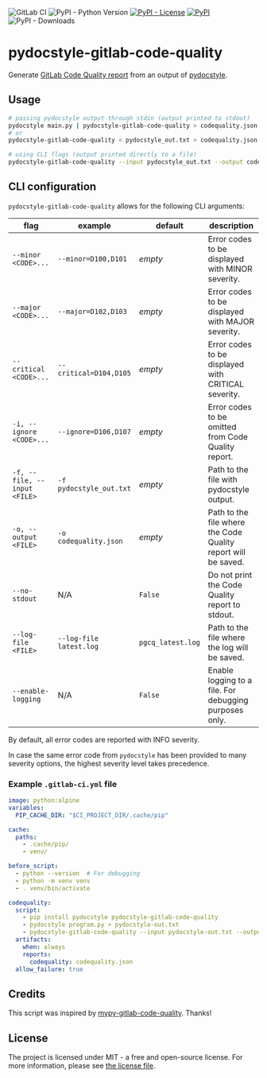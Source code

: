 ![GitLab CI](https://img.shields.io/badge/GitLab%20CI-%23181717.svg?style=flat-square&logo=gitlab&logoColor=white)
![PyPI - Python Version](https://img.shields.io/pypi/pyversions/pydocstyle-gitlab-code-quality?style=flat-square)
[![PyPI - License](https://img.shields.io/pypi/l/pydocstyle-gitlab-code-quality?style=flat-square)](LICENSE.md)
[![PyPI](https://img.shields.io/pypi/v/pydocstyle-gitlab-code-quality?style=flat-square)](https://pypi.org/project/pydocstyle-gitlab-code-quality/)
![PyPI - Downloads](https://img.shields.io/pypi/dm/pydocstyle-gitlab-code-quality?style=flat-square)

# pydocstyle-gitlab-code-quality

Generate [GitLab Code Quality report](https://docs.gitlab.com/ee/ci/testing/code_quality.html) from an output of [pydocstyle](https://github.com/PyCQA/pydocstyle).

## Usage

```bash
# passing pydocstyle output through stdin (output printed to stdout)
pydocstyle main.py | pydocstyle-gitlab-code-quality > codequality.json
# or
pydocstyle-gitlab-code-quality < pydocstyle_out.txt > codequality.json

# using CLI flags (output printed directly to a file)
pydocstyle-gitlab-code-quality --input pydocstyle_out.txt --output codequality.json
```

## CLI configuration

`pydocstyle-gitlab-code-quality` allows for the following CLI arguments:

| flag                         | example                 | default           | description                                                   |
| ---------------------------- | ----------------------- | ----------------- | ------------------------------------------------------------- |
| `--minor <CODE>...`          | `--minor=D100,D101`     | *empty*           | Error codes to be displayed with MINOR severity.              |
| `--major <CODE>...`          | `--major=D102,D103`     | *empty*           | Error codes to be displayed with MAJOR severity.              |
| `--critical <CODE>...`       | `--critical=D104,D105`  | *empty*           | Error codes to be displayed with CRITICAL severity.           |
| `-i, --ignore <CODE>...`     | `--ignore=D106,D107`    | *empty*           | Error codes to be omitted from Code Quality report.           |
| `-f, --file, --input <FILE>` | `-f pydocstyle_out.txt` | *empty*           | Path to the file with pydocstyle output.                      |
| `-o, --output <FILE>`        | `-o codequality.json`   | *empty*           | Path to the file where the Code Quality report will be saved. |
| `--no-stdout`                | N/A                     | `False`           | Do not print the Code Quality report to stdout.               |
| `--log-file <FILE>`          | `--log-file latest.log` | `pgcq_latest.log` | Path to the file where the log will be saved.                 |
| `--enable-logging`           | N/A                     | `False`           | Enable logging to a file. For debugging purposes only.        |

By default, all error codes are reported with INFO severity.

In case the same error code from `pydocstyle` has been provided to many severity options, the highest severity level takes precedence.

### Example `.gitlab-ci.yml` file

```yaml
image: python:alpine
variables:
  PIP_CACHE_DIR: "$CI_PROJECT_DIR/.cache/pip"

cache:
  paths:
    - .cache/pip/
    - venv/

before_script:
  - python --version  # For debugging
  - python -m venv venv
  - . venv/bin/activate

codequality:
  script:
    - pip install pydocstyle pydocstyle-gitlab-code-quality
    - pydocstyle program.py > pydocstyle-out.txt
    - pydocstyle-gitlab-code-quality --input pydocstyle-out.txt --output codequality.json
  artifacts:
    when: always
    reports:
      codequality: codequality.json
  allow_failure: true
```

## Credits

This script was inspired by [mypy-gitlab-code-quality](https://github.com/soul-catcher/mypy-gitlab-code-quality). Thanks!

## License

The project is licensed under MIT - a free and open-source license. For more information, please see [the license file](LICENSE.md).
